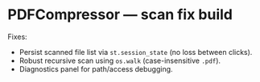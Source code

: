 # PDFCompressor — scan fix build

Fixes:
- Persist scanned file list via `st.session_state` (no loss between clicks).
- Robust recursive scan using `os.walk` (case-insensitive `.pdf`).
- Diagnostics panel for path/access debugging.
